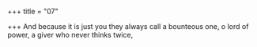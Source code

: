 +++
title = "07"

+++
And because it is just you they always call a bounteous one, o lord  of power,
a giver who never thinks twice,